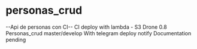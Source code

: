 # personas_crud

--Api de personas con CI--
CI deploy with lambda - S3
Drone 0.8 
Personas_crud master/develop
With telegram deploy notify 
Documentation pending




